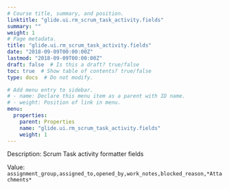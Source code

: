 ```yaml
---
# Course title, summary, and position.
linktitle: "glide.ui.rm_scrum_task_activity.fields"
summary: ""
weight: 1
# Page metadata.
title: "glide.ui.rm_scrum_task_activity.fields"
date: "2018-09-09T00:00:00Z"
lastmod: "2018-09-09T00:00:00Z"
draft: false  # Is this a draft? true/false
toc: true  # Show table of contents? true/false
type: docs  # Do not modify.

# Add menu entry to sidebar.
# - name: Declare this menu item as a parent with ID name.
# - weight: Position of link in menu.
menu:
  properties:
    parent: Properties
    name: "glide.ui.rm_scrum_task_activity.fields"
    weight: 1
---
```


Description: Scrum Task activity formatter fields


Value: `assignment_group,assigned_to,opened_by,work_notes,blocked_reason,*Attachments*`